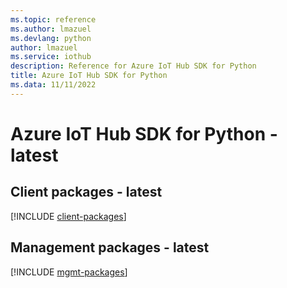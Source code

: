 ```yaml
---
ms.topic: reference
ms.author: lmazuel
ms.devlang: python
author: lmazuel
ms.service: iothub
description: Reference for Azure IoT Hub SDK for Python
title: Azure IoT Hub SDK for Python
ms.data: 11/11/2022
---
```

# Azure IoT Hub SDK for Python - latest

## Client packages - latest
[!INCLUDE [client-packages](iot-hub-client-index.md)]
## Management packages - latest
[!INCLUDE [mgmt-packages](iot-hub-mgmt-index.md)]